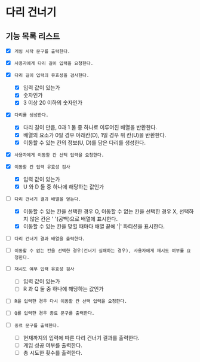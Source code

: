 # 다리 건너기

## 기능 목록 리스트

- [x] `게임 시작 문구를 출력한다.`

- [x] `사용자에게 다리 길이 입력을 요청한다.`

- [x] `다리 길이 입력의 유효성을 검사한다.`

  - [x] 입력 값이 있는가
  - [x] 숫자인가
  - [x] 3 이상 20 이하의 숫자인가

- [x] `다리를 생성한다.`

  - [x] 다리 길이 만큼, 0과 1 둘 중 하나로 이루어진 배열을 반환한다.
  - [x] 배열의 요소가 0일 경우 아래칸(D), 1일 경우 위 칸(U)을 반환한다.
  - [x] 이동할 수 있는 칸의 정보(U, D)를 담은 다리를 생성한다.

- [x] `사용자에게 이동할 칸 선택 입력을 요청한다.`

- [x] `이동할 칸 입력 유효성 검사`

  - [x] 입력 값이 있는가
  - [x] U 와 D 둘 중 하나에 해당하는 값인가

- [ ] `다리 건너기 결과 배열을 얻는다.`

  - [x] 이동할 수 있는 칸을 선택한 경우 O, 이동할 수 없는 칸을 선택한 경우 X, 선택하지 않은 칸은 ' '(공백)으로 배열에 표시한다.
  - [x] 이동할 수 있는 칸을 맞힐 때마다 배열 끝에 '|' 파티션을 표시한다.

- [ ] `다리 건너기 결과 배열을 출력한다.`

- [ ] `이동할 수 없는 칸을 선택한 경우(건너기 실패하는 경우), 사용자에게 재시도 여부를 요청한다.`

- [ ] `재시도 여부 입력 유효성 검사`

  - [ ] 입력 값이 있는가
  - [ ] R 과 Q 둘 중 하나에 해당하는 값인가

- [ ] `R을 입력한 경우 다시 이동할 칸 선택 입력을 요청한다.`

- [ ] `Q를 입력한 경우 종료 문구를 출력한다.`

- [ ] `종료 문구를 출력한다.`

  - [ ] 현재까지의 입력에 따른 다리 건너기 결과를 출력한다.
  - [ ] 게임 성공 여부를 출력한다.
  - [ ] 총 시도한 횟수를 출력한다.

